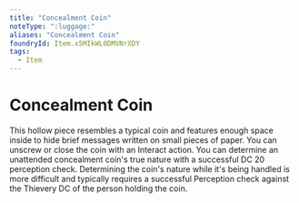 ```yaml
---
title: "Concealment Coin"
noteType: ":luggage:"
aliases: "Concealment Coin"
foundryId: Item.x5MIkWL0DMVNrXDY
tags:
  - Item
---
```


# Concealment Coin

This hollow piece resembles a typical coin and features enough space inside to hide brief messages written on small pieces of paper. You can unscrew or close the coin with an Interact action. You can determine an unattended concealment coin's true nature with a successful DC 20 perception check. Determining the coin's nature while it's being handled is more difficult and typically requires a successful Perception check against the Thievery DC of the person holding the coin.
